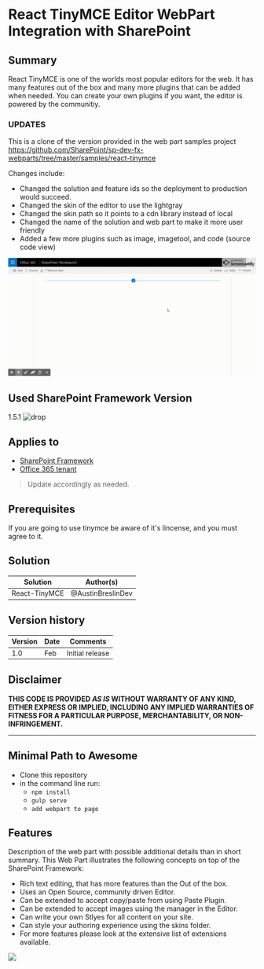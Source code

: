 # React TinyMCE Editor WebPart Integration with SharePoint

## Summary
React TinyMCE is one of the worlds most popular editors for the web.
It has many features out of the box and many more plugins that can be
added when needed. You can create your own plugins if you want, the
editor is powered by the communitiy.

### UPDATES
This is a clone of the version provided in the web part samples project https://github.com/SharePoint/sp-dev-fx-webparts/tree/master/samples/react-tinymce

Changes include:
- Changed the solution and feature ids so the deployment to production would succeed.
- Changed the skin of the editor to use the lightgray
- Changed the skin path so it points to a cdn library instead of local
- Changed the name of the solution and web part to make it more user friendly
- Added a few more plugins such as image, imagetool, and code (source code view)

![picture of the web part in action](./assets/preview.gif)

## Used SharePoint Framework Version 
1.5.1 ![drop](https://img.shields.io/badge/version-GA-green.svg)

## Applies to

* [SharePoint Framework](https:/dev.office.com/sharepoint)
* [Office 365 tenant](https://dev.office.com/sharepoint/docs/spfx/set-up-your-development-environment)

> Update accordingly as needed.

## Prerequisites
If you are going to use tinymce be aware of it's lincense, and you must
agree to it.

## Solution

Solution|Author(s)
--------|---------
React-TinyMCE | @AustinBreslinDev

## Version history

Version|Date|Comments
-------|----|--------
1.0|Feb |Initial release

## Disclaimer
**THIS CODE IS PROVIDED *AS IS* WITHOUT WARRANTY OF ANY KIND, EITHER EXPRESS OR IMPLIED, INCLUDING ANY IMPLIED WARRANTIES OF FITNESS FOR A PARTICULAR PURPOSE, MERCHANTABILITY, OR NON-INFRINGEMENT.**

---

## Minimal Path to Awesome

- Clone this repository
- in the command line run:
  - `npm install`
  - `gulp serve`
  - `add webpart to page`


## Features
Description of the web part with possible additional details than in short summary. 
This Web Part illustrates the following concepts on top of the SharePoint Framework:

- Rich text editing, that has more features than the Out of the box.
- Uses an Open Source, community driven Editor.
- Can be extended to accept copy/paste from using Paste Plugin.
- Can be extended to accept images using the manager in the Editor.
- Can write your own Stlyes for all content on your site.
- Can style your authoring experience using the skins folder.
- For more features please look at the extensive list of extensions available.

<img src="https://telemetry.sharepointpnp.com/sp-dev-fx-webparts/samples/React-TinyMce" />